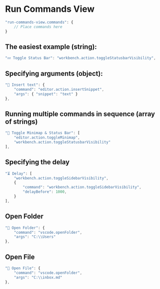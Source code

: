 # Run Commands View

```javascript
"run-commands-view.commands": {
	// Place commands here
}
```

## The easiest example (string):

```javascript
"💤 Toggle Status Bar": "workbench.action.toggleStatusbarVisibility",
```

## Specifying arguments (object):

```javascript
"🔶 Insert text": {
	"command": "editor.action.insertSnippet",
	"args": { "snippet": "text" }
},
```

## Running multiple commands in sequence (array of strings)

```javascript
"📒 Toggle Minimap & Status Bar": [
	"editor.action.toggleMinimap",
	"workbench.action.toggleStatusbarVisibility"
],
```

## Specifying the delay

```javascript
"⏳ Delay": [
	"workbench.action.toggleSidebarVisibility",
	{
		"command": "workbench.action.toggleSidebarVisibility",
		"delayBefore": 1000,
	}
],
```

## Open Folder

```javascript
"📁 Open Folder": {
	"command": "vscode.openFolder",
	"args": "C:\\Users"
},
```

## Open File

```javascript
"📝 Open File": {
	"command": "vscode.openFolder",
	"args": "C:\\inbox.md"
},
```
